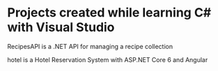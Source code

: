 # Projects created while learning C# with Visual Studio

RecipesAPI is a .NET API for managing a recipe collection

hotel is a Hotel Reservation System with ASP.NET Core 6 and Angular

